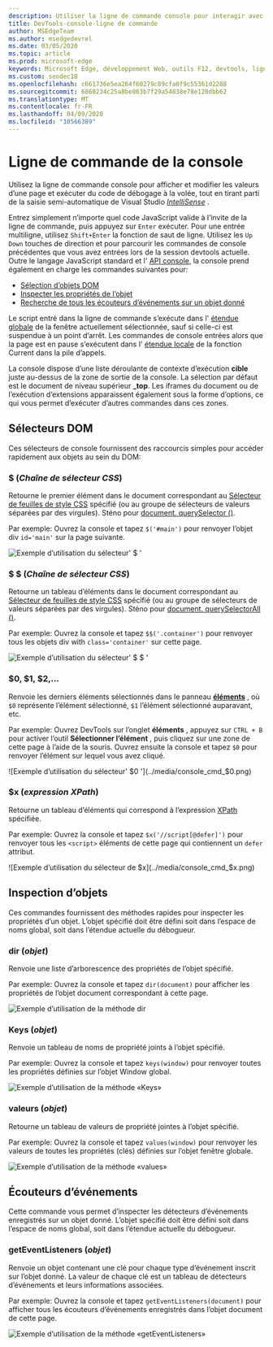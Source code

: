 ```yaml
---
description: Utiliser la ligne de commande console pour interagir avec une page en cours d’exécution
title: DevTools-console-ligne de commande
author: MSEdgeTeam
ms.author: msedgedevrel
ms.date: 03/05/2020
ms.topic: article
ms.prod: microsoft-edge
keywords: Microsoft Edge, développement Web, outils F12, devtools, ligne de commande de la console
ms.custom: seodec18
ms.openlocfilehash: c661736e5ea264f60279c89cfa0f9c55361d2288
ms.sourcegitcommit: 6860234c25a8be863b7f29a54838e78e120dbb62
ms.translationtype: MT
ms.contentlocale: fr-FR
ms.lasthandoff: 04/09/2020
ms.locfileid: "10566389"
---
```

# Ligne de commande de la console

Utilisez la ligne de commande console pour afficher et modifier les valeurs d’une page et exécuter du code de débogage à la volée, tout en tirant parti de la saisie semi-automatique de Visual Studio [*IntelliSense*](/visualstudio/ide/javascript-intellisense) . 

Entrez simplement n’importe quel code JavaScript valide à l’invite de la ligne de commande, puis appuyez sur `Enter` exécuter. Pour une entrée multiligne, utilisez `Shift+Enter` la fonction de saut de ligne. Utilisez les `Up` `Down` touches de direction et pour parcourir les commandes de console précédentes que vous avez entrées lors de la session devtools actuelle. Outre le langage JavaScript standard et l' [API console](./console-api.md), la console prend également en charge les commandes suivantes pour:

 - [Sélection d’objets DOM](#dom-selectors)
 - [Inspecter les propriétés de l’objet](#object-inspection)
 - [Recherche de tous les écouteurs d’événements sur un objet donné](#event-listeners)

Le script entré dans la ligne de commande s’exécute dans l' [étendue globale](/scripting/javascript/advanced/variable-scope-javascript) de la fenêtre actuellement sélectionnée, sauf si celle-ci est suspendue à un point d’arrêt. Les commandes de console entrées alors que la page est en pause s’exécutent dans l' [étendue locale](/scripting/javascript/advanced/variable-scope-javascript) de la fonction Current dans la pile d’appels.

La console dispose d’une liste déroulante de contexte d’exécution **cible** juste au-dessus de la zone de sortie de la console. La sélection par défaut est le document de niveau supérieur **_top**. Les iframes du document ou de l’exécution d’extensions apparaissent également sous la forme d’options, ce qui vous permet d’exécuter d’autres commandes dans ces zones.

## Sélecteurs DOM
Ces sélecteurs de console fournissent des raccourcis simples pour accéder rapidement aux objets au sein du DOM:

### $ (*Chaîne de sélecteur CSS*)
Retourne le premier élément dans le document correspondant au [Sélecteur de feuilles de style CSS](https://developer.mozilla.org/docs/Learn/CSS/Introduction_to_CSS/Selectors) spécifié (ou au groupe de sélecteurs de valeurs séparées par des virgules). Sténo pour [document. querySelector ()](https://developer.mozilla.org/docs/Web/API/Document/querySelector).

Par exemple: Ouvrez la console et tapez `$('#main')` pour renvoyer l’objet div `id='main'` sur la page suivante.

![Exemple d’utilisation du sélecteur' $ '](../media/console_cmd_$.png)

### $ $ (*Chaîne de sélecteur CSS*)
Retourne un tableau d’éléments dans le document correspondant au [Sélecteur de feuilles de style CSS](https://developer.mozilla.org/docs/Learn/CSS/Introduction_to_CSS/Selectors) spécifié (ou au groupe de sélecteurs de valeurs séparées par des virgules). Sténo pour [document. querySelectorAll ()](https://developer.mozilla.org/docs/Web/API/Document/querySelectorAll).

Par exemple: Ouvrez la console et tapez `$$('.container')` pour renvoyer tous les objets div with `class='container'` sur cette page.

![Exemple d’utilisation du sélecteur' $ $ '](../media/console_cmd_$$.png)

### $0, $1, $2,...
Renvoie les derniers éléments sélectionnés dans le panneau [**éléments**](../elements.md) , où `$0` représente l’élément sélectionné, `$1` l’élément sélectionné auparavant, etc.

Par exemple: Ouvrez DevTools sur l’onglet **éléments** , appuyez sur `CTRL + B` pour activer l’outil **Sélectionner l’élément** , puis cliquez sur une zone de cette page à l’aide de la souris. Ouvrez ensuite la console et tapez `$0` pour renvoyer l’élément sur lequel vous avez cliqué.

![Exemple d’utilisation du sélecteur' $0 '](../media/console_cmd_$0.png)

### $x (*expression XPath*)
Retourne un tableau d’éléments qui correspond à l’expression [XPath](https://developer.mozilla.org/docs/Introduction_to_using_XPath_in_JavaScript) spécifiée. 

Par exemple: Ouvrez la console et tapez `$x('//script[@defer]')` pour renvoyer tous les `<script>` éléments de cette page qui contiennent un `defer` attribut.

![Exemple d’utilisation du sélecteur de $x](../media/console_cmd_$x.png)

## Inspection d’objets

Ces commandes fournissent des méthodes rapides pour inspecter les propriétés d’un objet. L’objet spécifié doit être défini soit dans l’espace de noms global, soit dans l’étendue actuelle du débogueur.

### dir (*objet*)
Renvoie une liste d’arborescence des propriétés de l’objet spécifié.

Par exemple: Ouvrez la console et tapez `dir(document)` pour afficher les propriétés de l’objet document correspondant à cette page.

![Exemple d’utilisation de la méthode dir](../media/console_cmd_dir.png)

### Keys (*objet*)
Renvoie un tableau de noms de propriété joints à l’objet spécifié.

Par exemple: Ouvrez la console et tapez `keys(window)` pour renvoyer toutes les propriétés définies sur l’objet Window global.

![Exemple d’utilisation de la méthode «Keys»](../media/console_cmd_keys.png)

### valeurs (*objet*)
Retourne un tableau de valeurs de propriété jointes à l’objet spécifié.

Par exemple: Ouvrez la console et tapez `values(window)` pour renvoyer les valeurs de toutes les propriétés (clés) définies sur l’objet fenêtre globale.

![Exemple d’utilisation de la méthode «values»](../media/console_cmd_values.png)

## Écouteurs d’événements

Cette commande vous permet d’inspecter les détecteurs d’événements enregistrés sur un objet donné. L’objet spécifié doit être défini soit dans l’espace de noms global, soit dans l’étendue actuelle du débogueur.

### getEventListeners (*objet*)
Renvoie un objet contenant une clé pour chaque type d’événement inscrit sur l’objet donné. La valeur de chaque clé est un tableau de détecteurs d’événements et leurs informations associées. 

Par exemple: Ouvrez la console et tapez `getEventListeners(document)` pour afficher tous les écouteurs d’événements enregistrés dans l’objet document de cette page.

![Exemple d’utilisation de la méthode «getEventListeners»](../media/console_cmd_getEventListeners.png)
